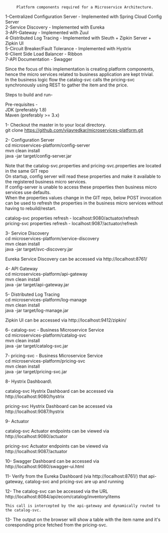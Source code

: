          Platform components required for a Microservice Architecture.

1-Centralized Configuration Server - Implemented with Spring Cloud Config Server\
2-Service Discovery		            - Implemented with Eureka\
3-API-Gateway                      - Implemented with Zuul\
4-Distributed Log Tracing		      - Implemented with Sleuth + Zipkin Server + Zipkin UI\
5-Circuit Breaker/Fault Tolerance  - Implemented with Hystrix\
6-Client Side Load Balancer	      - Ribbon\
7-API Documentation		            - Swagger

Since the focus of this implementation is creating platform components, hence the micro services related to business application are kept trivial.\
In the business logic flow the catalog-svc calls the pricing-svc synchronously using REST to gather the item and the price.


Steps to build and run- 

Pre-requisites -\
JDK (preferably 1.8)\
Maven (preferably >= 3.x)

1- Checkout the master in to your local directory.\
   git clone https://github.com/vijayredkar/microservices-platform.git

2- Configuration Server\
   cd microservices-platform/config-server\
   mvn clean install\
   java -jar target/config-server.jar

Note that the catalog-svc.properties and pricing-svc.properties are located in the same GIT repo\
On startup, config server will read these properties and make it available to the registered business micro services.\
If config-server is unable to access these properties then business micro services use defaults.\
When the properties values change in the GIT repo, below POST invocation can be used to refresh the properties in the business micro services without having to rebuild/restart.

catalog-svc properties refresh -     localhost:9080/actuator/refresh\
pricing-svc properties refresh -     localhost:9087/actuator/refresh

3- Service Discovery\
   cd microservices-platform/service-discovery\
   mvn clean install\
   java -jar target/svc-discovery.jar

   Eureka Service Discovery can be accessed via   http://localhost:8761/

4- API Gateway\
   cd microservices-platform/api-gateway\
   mvn clean install\
   java -jar target/api-gateway.jar

5- Distributed Log Tracing\
   cd microservices-platform/log-manage\
   mvn clean install\
   java -jar target/log-manage.jar

   Zipkin UI can be accessed via http://localhost:9412/zipkin/

6- catalog-svc  - Business Microservice Service\
   cd microservices-platform/catalog-svc\
   mvn clean install\
   java -jar target/catalog-svc.jar

7- pricing-svc  - Business Microservice Service\
   cd microservices-platform/pricing-svc\
   mvn clean install\
   java -jar target/pricing-svc.jar

8- Hystrix Dashboard\
   
   catalog-svc Hystrix Dashboard can be accessed via http://localhost:9080/hystrix
   
   pricing-svc Hystrix Dashboard can be accessed via http://localhost:9087/hystrix

9- Actuator

   catalog-svc Actuator endpoints can be viewed via http://localhost:9080/actuator
   
   pricing-svc Actuator endpoints can be viewed via http://localhost:9087/actuator

10- Swagger Dashboard can be accessed via http://localhost:9080/swagger-ui.html

11- Verify from the Eureka Dashboard (via  http://localhost:8761/) that api-gateway, catalog-svc and pricing-svc are up and running 

12- The catalog-svc can be accessed via the URL http://localhost:8084/api/ecom/catalog/inventory/items

    This call is intercepted by the api-gateway and dynamically routed to the catalog-svc.
    
13- The output on the browser will show a table with the item name and it's coresponding price fetched from the pricing-svc.
    
